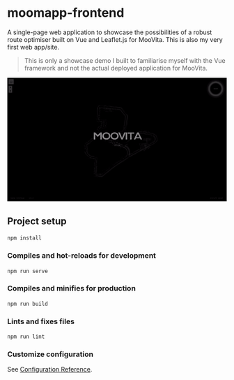 # moomapp-frontend

A single-page web application to showcase the possibilities of a robust route optimiser built on Vue and Leaflet.js for MooVita. This is also my very first web app/site.

> This is only a showcase demo I built to familiarise myself with the Vue framework and not the actual deployed application for MooVita.

<div align="center">
	<img src="resources/splashscreen.gif" />
</div>

## Project setup

```
npm install
```

### Compiles and hot-reloads for development

```
npm run serve
```

### Compiles and minifies for production

```
npm run build
```

### Lints and fixes files

```
npm run lint
```

### Customize configuration

See [Configuration Reference](https://cli.vuejs.org/config/).
